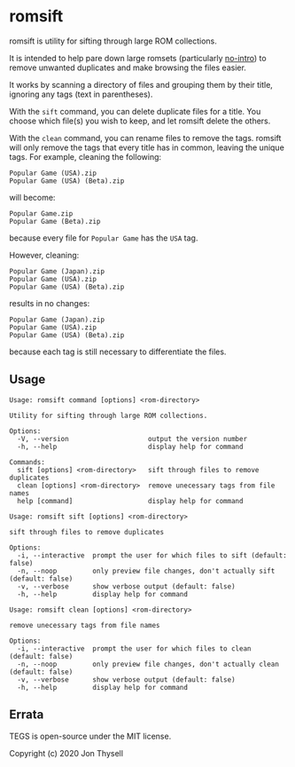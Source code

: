 # romsift #

romsift is utility for sifting through large ROM collections.

It is intended to help pare down large romsets (particularly [no-intro](https://www.no-intro.org/)) to remove unwanted duplicates and make browsing the files easier.

It works by scanning a directory of files and grouping them by their title, ignoring any tags (text in parentheses).

With the `sift` command, you can delete duplicate files for a title. You choose which file(s) you wish to keep, and let romsift delete the others.

With the `clean` command, you can rename files to remove the tags. romsift will only remove the tags that every title has in common, leaving the unique tags. For example, cleaning the following:

```
Popular Game (USA).zip
Popular Game (USA) (Beta).zip
```

will become: 

```
Popular Game.zip
Popular Game (Beta).zip
```

because every file for `Popular Game` has the `USA` tag.

However, cleaning:

```
Popular Game (Japan).zip
Popular Game (USA).zip
Popular Game (USA) (Beta).zip
```

results in no changes:

```
Popular Game (Japan).zip
Popular Game (USA).zip
Popular Game (USA) (Beta).zip
```

because each tag is still necessary to differentiate the files.

## Usage ##

```
Usage: romsift command [options] <rom-directory>

Utility for sifting through large ROM collections.

Options:
  -V, --version                    output the version number
  -h, --help                       display help for command

Commands:
  sift [options] <rom-directory>   sift through files to remove duplicates
  clean [options] <rom-directory>  remove unecessary tags from file names
  help [command]                   display help for command
```

```
Usage: romsift sift [options] <rom-directory>

sift through files to remove duplicates

Options:
  -i, --interactive  prompt the user for which files to sift (default: false)
  -n, --noop         only preview file changes, don't actually sift (default: false)
  -v, --verbose      show verbose output (default: false)
  -h, --help         display help for command
```

```
Usage: romsift clean [options] <rom-directory>

remove unecessary tags from file names

Options:
  -i, --interactive  prompt the user for which files to clean (default: false)
  -n, --noop         only preview file changes, don't actually clean (default: false)
  -v, --verbose      show verbose output (default: false)
  -h, --help         display help for command
```

## Errata ##

TEGS is open-source under the MIT license.

Copyright (c) 2020 Jon Thysell
